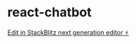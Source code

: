 # react-chatbot

[Edit in StackBlitz next generation editor ⚡️](https://stackblitz.com/~/github.com/hamzakalid/react-chatbot)